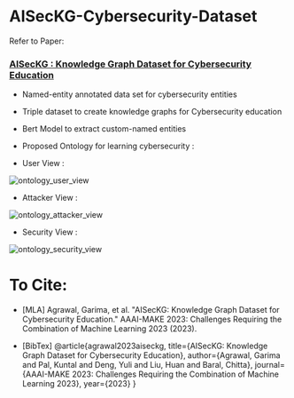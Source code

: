 # AISecKG-Cybersecurity-Dataset
Refer to Paper:
### [AISecKG : Knowledge Graph Dataset for Cybersecurity Education](https://ceur-ws.org/Vol-3433/paper6.pdf)
  
 * Named-entity annotated data set for cybersecurity entities 
 * Triple dataset to create knowledge graphs for Cybersecurity education
 * Bert Model to extract custom-named entities
 
 * Proposed Ontology for learning cybersecurity :

 * User View :

 ![ontology_user_view](https://user-images.githubusercontent.com/54346120/223224352-f4c5dfea-b843-4ecb-908b-62f1fd51faa5.png)


* Attacker View :


![ontology_attacker_view](https://user-images.githubusercontent.com/54346120/223224642-64b6c708-cbec-4711-a69f-3bfce73388d7.png)


* Security View :


![ontology_security_view](https://user-images.githubusercontent.com/54346120/223224862-d858feba-0947-4b99-97b9-6712751b2f34.png)


# To Cite:
* [MLA] Agrawal, Garima, et al. "AISecKG: Knowledge Graph Dataset for Cybersecurity Education." AAAI-MAKE 2023: Challenges Requiring the Combination of Machine Learning 2023 (2023).

* [BibTex] 
@article{agrawal2023aiseckg,
  title={AISecKG: Knowledge Graph Dataset for Cybersecurity Education},
  author={Agrawal, Garima and Pal, Kuntal and Deng, Yuli and Liu, Huan and Baral, Chitta},
  journal={AAAI-MAKE 2023: Challenges Requiring the Combination of Machine Learning 2023},
  year={2023}
}

